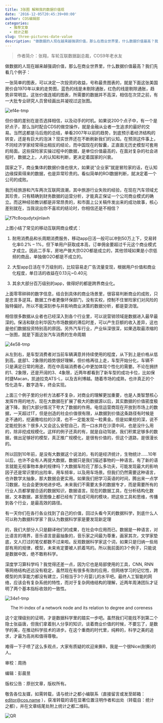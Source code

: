 ```yaml
---
title: 3张图 解释我的数据价值观
date: '2016-12-05T20:45:39+00:00'
author: COS编辑部
categories:
  - 推荐文章
  - 统计之都
slug: three-pictures-date-value
description: "做数据的人现在越来越强调价值，那么在商业世界里，什么数据价值最高？我们先看几个例子。"
---
```


> 作者简介：张翔，车轮互联数据副总裁，COS9年老水友

做数据的人现在越来越强调价值，那么在商业世界里，什么数据价值最高？我们先看几个例子：

一张简单的图表，可以决定一次投资的收益，号称最贵图表的，就是下面这张美国房价自1970年以来的走势图，蓝色的线是未剔除通胀，红色的线是剔除通胀，趋势非常明显。这张价值连城的图表，所需要的数据并不高深，相信在次贷之前，有一大批专业研究人员曾经画出并凝视过这张图。

![ef4e-tmp](https://cos.name/wp-content/uploads/2016/12/EF4E.tmp_.png)

但价值的差别在是否选择相信，以及动手的时机。如果说200个点子中，有一个是好点子，那么当时配合CDS的做空操作，就是金融从业者一生追求的最好的交易。当然这都是马后炮的总结，单看2007年以前的趋势，到底预示着经济结构的转变，还是有巨大的泡沫？现实世界还在不断刷新我们的认知。在预测这件事上，不同经济学家经常得出相反的结论，而中国现在的智囊，正直面无历史模型可套用的局面。这些探险家实操过程中的数据，是单位价值最高的，在面对复杂的社会进程时，数据之上，人的认知和判断，更决定着国家的兴衰。

国家之下，商业集体的数据价值也很大，如果说“企业家”就是冒险家的话，在认知边缘探索得来的数据，也是异常珍贵的。看似简单的ROI数据判断，就决定着一个公司的成败。

我历经旅游和汽车两次互联网浪潮，其中旅游行业失败的经验，在现在汽车领域尤其珍贵，只有精确到财务数据的运营分析，才能真正保证一个公司商业模式的确立。而这种经验教训都是非常昂贵的，和市面上公关稿件发出来的成功故事，核心差别就在，当我说出你不喜欢的结论时，你相信还是不相信？

![f7fc8oqudytxjinlavh](https://cos.name/wp-content/uploads/2016/12/F7FC8OQUDYTXJINLAVH.png)

上图小结了常见的移动互联网商业模式：

1. 耐用消费品和长周期消费服务，移动app日活一般可以冲到50万上下，交易转化率0.2% – 1%，但下单用户获取成本高，订单佣金要超过千元这个商业模式才成立。因此二手车，房地产做大宗O2O都是成立的，其他领域如果是小宗低频的商品，单独做O2O都是不成立的。

1. 大型app日活在千万级别的，比较容易走广告流量变现，根据用户价值和商业化程度，单日活的收益在0.13元~0.40元

1. 其余大部分百万级别的app，做得好的都是跨界商业化。

上面零零碎碎的数字信息，结合到具体的商业场景里，很容易判断商业的成败，只是忠言多逆耳。数据工作者更像环保部门，没有实权，控制不住冒险家们对风险的独特偏好。所以不能深刻参与并影响商业决策的数据分析，都是耍流氓。

相信很多数据从业者也已经深入到各个行业里，可以说营销领域是数据进入最早最深的。保洁和联合利华因为市场数据的滞后时差，可以产生巨额的收入差异，这也是他们数据投资特别高的原因。另外汽车行业，产业纵深很深，如果选取最浓缩的一张图，就是下面这张汽车消费的生命周期

![4e58-tmp](https://cos.name/wp-content/uploads/2016/12/4E58.tmp_.png)

从左到右，是车型消费者对当前车辆满意并持续使用的程度，从下到上是价格从低到高。底部1、2象限的趋势很好理解，但价格再往上走，车型开始分化，车辆不只是满足日常的用途，而在中高端消费者心中更加体现个性化的需要。不论在拥挤的1、2象限，还是开阔的3、4象限，近两年都看到了新车型的成功卡位，比如保时捷Macan，凯迪拉克ATS-L，以及吉利博越。随着市场的成熟，也许真正的个性化造车，数字造车，终会实现。

上面三个例子里的分析方法都不复杂，对商业的理解更加重要，也是人类智慧核心发挥作用的地方。现在大数据在扩展了极大的数据源以后，其实数据的价值密度极速下降，我们大部分情况下夸大了数据的作用。电信运营商现在开放到市场上的数据，一天超过1T，但是创造的社会价值很有限，从数据到价值这条路径有时候是走不通的，挖遍撒哈拉的沙漠，也不一定能发现一粒黄金。但是如果挖的深，说不定能挖到水？很多人又会这么安慰自己，而一口水井在沙漠中间，也是没什么用的，除非挖成规模化。这样的例子还真的有，就是自动驾驶。我们积累足够多的数据，做出足够好的模型，真正推广规模化，是很有价值的，但这个道路，是很漫长的。

所以回到10年前，是没有大数据这个说法的，有的是经济统计，生物统计……10年以后，也许不会有人再提大数据，数据只是我们描述事物的一种语言。有了新的语言就能无视事物本身的规律吗？大数据车险花了那么多功夫，可能发现最大的影响因子还是常识里的出险率，用车频率，以及用车场景。但我们仍然需要这种语言，也许数学太抽象，那大数据会更实用。如果我们把学习英语的时间，腾出来一点学习数据，社会会更快地进步吧。未来我们不需要太多的数据专才，而是需要所有的行业人员都掌握合适的数据知识，数据语言。现在的数据工具，在分析结构化数据，文本数据，甚至图像上都已经有了现成可用的模块，把这些工具和思维，传播到各个行业，是最高效的路径。

有一天你们在各行各业找到了自己的价值，回过头看今天的数据科学，到底什么人可以称为数据科学家？我认为数据科学家是要发现新定理
  
的，我们大部分人只是翻译他们的成果，在社会中应用而已。数据是一种语言，对比语言的境界，音乐语言是最抽象的，音乐家之间最为尊重，画家其次，文学家垫底，文人打过的笔仗都数不过来啦。反观数据科学家这个词，如果只是归纳一些局部有用的规律，模型，未来肯定要被人抓着骂的。所以我前面的3个例子，只能说是数据中医，绝不敢称科学。

深度学习算科学吗？我觉得还差一点，因为它也是局部使用的工具，CNN, RNN 等网络结构还远没有稳定，虽然现在有很多有效的应用，但网络学习的记忆性，跨模型的共享能力都没有建立，只相当于3个月婴儿的水平吧。最终人工智能的网络，应该会有复杂系统的特性，而对于复杂网络结构的理解，近两年周涛团队才证明了两个基本指标收敛的一致性。

![34e1-tmp](https://cos.name/wp-content/uploads/2016/12/34E1.tmp_.png)

<p style="text-align:center;">The H-index of a network node and its relation to degree and coreness</p>

这个定理级别的证明，才是数据科学里的踏实一步吧。虽然我们可能找不到第二个隐士张益唐，但我们拿着别人分享的知识，谈着商业价值的时候，不要忘了，是数学的美，在推动科学技术的进步。在这个重商的时代里，纯粹的，科学之美的追求，才最为高尚和值得尊敬。

难得一下子喷了这么多观点，大家有质疑的欢迎来撕B，我是一个很Nice(耐撕)的人。

审校：周扬

编辑：彭晨昱

版权公告：原创文章，版权所有。

敬告各位友媒，如需转载，请与统计之都小编联系（直接留言或发至邮箱：editor@cos.name ），获准转载的请在显著位置注明作者和出处（转载自：统计之都），并在文章结尾处附上统计之都二维码。

![QR](https://cos.name/wp-content/uploads/2016/08/QR.png)
